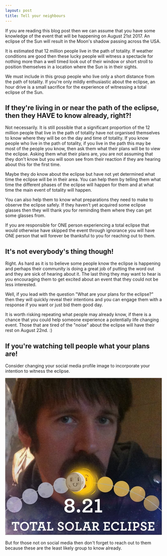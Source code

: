 ```yaml
---
layout: post
title: Tell your neighbours
---
```


If you are reading this blog post then we can assume that you have some knowledge of the event that will be happening on August 21st 2017. An eclipse of the Sun will result in the Moon's shadow passing across the USA.

It is estimated that 12 million people live in the path of totality. If weather conditions are good then these lucky people will witness a spectacle for nothing more than a well timed look out of their window or short stroll to position themselves in a location where the Sun is in their sights.

We must include in this group people who live only a short distance from the path of totality. If you're only mildly enthusiastic about the eclipse, an hour drive is a small sacrifice for the experience of witnessing a total eclipse of the Sun.

## If they're living in or near the path of the eclipse, then they HAVE to know already, right?!

Not necessarily. It is still possible that a significant proportion of the 12 million people that live in the path of totality have not organised themselves to know where they will be on the day and time of totality. If you know people who live in the path of totality, if you live in the path this may be most of the people you know, then ask them what their plans will be to view the eclipse. Asking them what their plans are, you are not assuming that they don't know but you will soon see from their reaction if they are hearing about this for the first time.

Maybe they do know about the eclipse but have not yet determined what time the eclipse will be in their area. You can help them by telling them what time the different phases of the eclipse will happen for them and at what time the main event of totality will happen.

You can also help them to know what preparations they need to make to observe the eclipse safely. If they haven't yet acquired some eclipse glasses then they will thank you for reminding them where they can get some glasses from.

If you are responsible for ONE person experiencing a total eclipse that would otherwise have skipped the event through ignorance you will have ONE person that will forever be thanksful to you for reaching out to them.

## It's not everybody's thing though!

Right. As hard as it is to believe some people know the eclipse is happening and perhaps their community is doing a great job of putting the word out and they are sick of hearing about it. The last thing they may want to hear is you encouraging them to get excited about an event that they could not be less interested.

Well, if you lead with the question "What are your plans for the eclipse?" then they will quickly reveal their intentions and you can engage them with a response if you want or just bid them good day.

It is worth risking repeating what people may already know, if there is a chance that you could help someone experience a potentially life changing event. Those that are tired of the "noise" about the eclipse will have their rest on August 22nd. :)

## If you're watching tell people what your plans are!

Consider changing your social media profile image to incorporate your intention to witness the eclipse.

![Profile picture](/img/eclipse-profile-pic.jpg)

But for those not on social media then don't forget to reach out to them because these are the least likely group to know already.
